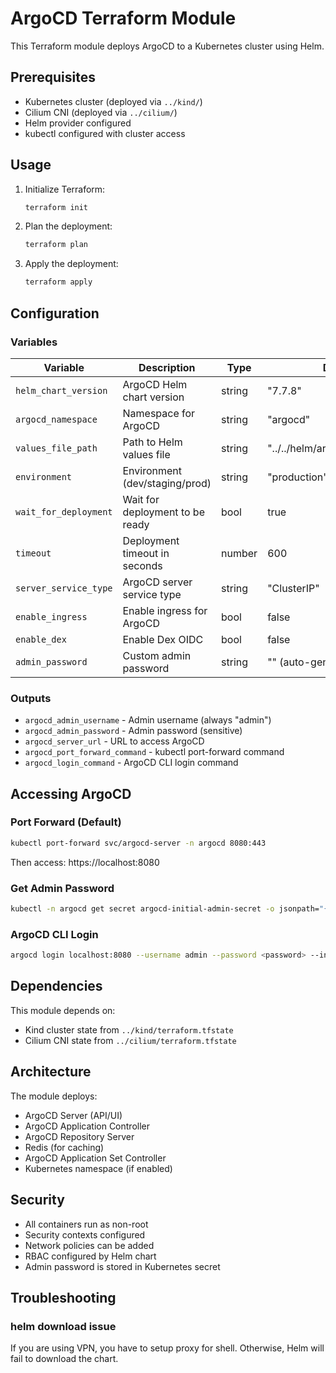 # ArgoCD Terraform Module

This Terraform module deploys ArgoCD to a Kubernetes cluster using Helm.

## Prerequisites

- Kubernetes cluster (deployed via `../kind/`)
- Cilium CNI (deployed via `../cilium/`)
- Helm provider configured
- kubectl configured with cluster access

## Usage

1. Initialize Terraform:
   ```bash
   terraform init
   ```

2. Plan the deployment:
   ```bash
   terraform plan
   ```

3. Apply the deployment:
   ```bash
   terraform apply
   ```

## Configuration

### Variables

| Variable | Description | Type | Default |
|----------|-------------|------|---------|
| `helm_chart_version` | ArgoCD Helm chart version | string | "7.7.8" |
| `argocd_namespace` | Namespace for ArgoCD | string | "argocd" |
| `values_file_path` | Path to Helm values file | string | "../../helm/argocd/values.yaml" |
| `environment` | Environment (dev/staging/prod) | string | "production" |
| `wait_for_deployment` | Wait for deployment to be ready | bool | true |
| `timeout` | Deployment timeout in seconds | number | 600 |
| `server_service_type` | ArgoCD server service type | string | "ClusterIP" |
| `enable_ingress` | Enable ingress for ArgoCD | bool | false |
| `enable_dex` | Enable Dex OIDC | bool | false |
| `admin_password` | Custom admin password | string | "" (auto-generated) |

### Outputs

- `argocd_admin_username` - Admin username (always "admin")
- `argocd_admin_password` - Admin password (sensitive)
- `argocd_server_url` - URL to access ArgoCD
- `argocd_port_forward_command` - kubectl port-forward command
- `argocd_login_command` - ArgoCD CLI login command

## Accessing ArgoCD

### Port Forward (Default)
```bash
kubectl port-forward svc/argocd-server -n argocd 8080:443
```

Then access: https://localhost:8080

### Get Admin Password
```bash
kubectl -n argocd get secret argocd-initial-admin-secret -o jsonpath="{.data.password}" | base64 -d
```

### ArgoCD CLI Login
```bash
argocd login localhost:8080 --username admin --password <password> --insecure
```

## Dependencies

This module depends on:
- Kind cluster state from `../kind/terraform.tfstate`
- Cilium CNI state from `../cilium/terraform.tfstate`

## Architecture

The module deploys:
- ArgoCD Server (API/UI)
- ArgoCD Application Controller
- ArgoCD Repository Server
- Redis (for caching)
- ArgoCD Application Set Controller
- Kubernetes namespace (if enabled)

## Security

- All containers run as non-root
- Security contexts configured
- Network policies can be added
- RBAC configured by Helm chart
- Admin password is stored in Kubernetes secret

## Troubleshooting

### helm download issue

If you are using VPN, you have to setup proxy for shell. Otherwise, Helm will fail to download the chart.
